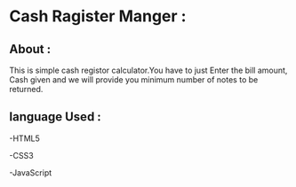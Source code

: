# Cash Ragister Manger : 

## About :

This is simple cash registor calculator.You have to just Enter the bill amount, <br>
Cash given and we will provide you minimum number of notes to be returned.


## language Used : 

 
 -HTML5
 
 -CSS3
 
 -JavaScript
 



